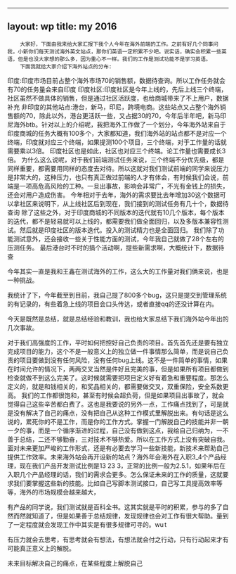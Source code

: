 
---
layout: wp
title: my 2016
---

        大家好，下面由我来给大家汇报下我个人今年在海外前端的工作。之前有好几个同事问我，小新你们每天测试海外英文站点，那你们英语一定积累不少吧。说实话，确实会积累一些英语，但是也没大家想的那么多，因为重心不一样。我们的工作是测试功能不是学习英语。
        下面我就给大家介绍下海外站点的分布:
印度:印度市场目前占整个海外市场70的销售额，数据待查询。所以工作任务就会有70的任务量会来自印度
印度社区:印度社区是今年上线的，先后上线三个终端，社区虽然不做具体的销售，但是通过社区活跃度，也给商城带来了不上用户，数据补充
非印度的其他站点:港台，新马，印尼，跨境电商。这些站点又占整个海外销售额的70，除此以外，港台更活跃一些，又占据30的70，今年后半年吧，新马印尼海外btb。针对以上的介绍呢，我把海外工作做了一个划分，今年海外站来自于印度商城的任务大概有100多个，大家都知道，我们海外站的站点都不是对应一个终端，印度就对应三个终端，如果提测100个项目，三个终端，对于工作量的话就需要乘以3倍。
印度社区也是如此，社区也对应三个终端。论工作量也需要成长3倍。
为什么这么说呢，对于我们前端测试任务来说，三个终端不分优先级，都是同样重要，都需要用同样的态度去对待。所以这就对我们测试前端的同学来说压力是非常大的，这种压力，也只有真正做过前端的人才有体会，有时候我们会说，前端是一项高危高风险的工种。一旦出事故，影响会非常广，不光有金钱上的损失，还会对用户造成伤害。
今年相对于去年，海外的需求要比去年增加30这个数据可以拿社区来说明下，从上线社区后到现在，我们接到的测试任务有几十个，数据待查询
除了这些之外，对于印度商城的不同版本的迭代就有10几个版本，每个版本的迭代，都不是轻易就可以上线的，都需要我们做全面回归，以及多版本兼容性测试。然后就是印度社区的版本迭代。投入的测试精力也是全面回归。
我们除了功能测试意外，还会接收一些关于性能方面的测试，今年我自己就做了28个左右的压测任务。
最后港台时不时的搞个活动啊，提些新需求啊，大概统计下，数据待查

今年其实一直是我和王鑫在测试海外的工作，这么大的工作量对我们俩来说，也是一种挑战。

我统计了下，今年截至到目前，我自己提了800多个bug，这只是提交到管理系统的有记录的，有些着急上线的项目会口头传达，或者直接qq的还没计算在内。

今天是既然是总结，就是总结经验和教训，我也给大家总结下我们海外站今年出的几次事故。

对于我们高强度的工作，平时如何把控好自己负责的项目。首先首先还是要有独立完成项目的能力，这个不是一般意义上的独立做一件事情那么简单，而是说自己负责的项目要做到没有任何风险，没有任何bug上线。这不是一件简单的事情，如果在时间允许的情况下，两两交叉当然是件好且完美的事，但是如果所有项目都做到检查就做不到这么完美了。这时候就需要把项目定义好有着急和重要程度。那怎么定义的，就是和钱相关的，和奖品相关的，都需要做交叉，双重保险，安全系数更高。
       我们的工作都很饱和，甚至有时候会超负荷，但是如果项目出事故了，就会觉得自己这些辛苦都白费了。这也是我要说的另外一点，工作痛点找到了，可是就是没有解决了自己的痛点，没有把自己从这种工作模式里解脱出来。有句话是这么说的，累死你的不是工作，而是你的工作方式。掌握一门解脱自己的技能并非一朝一夕的事，而是一个循序渐进的过程，自己没有做到这点，我给自己归纳为，一不善于总结，二还不够勤奋，三对技术不够热爱。所以在工作方式上没有突破自我。
      面对未来更加严峻的工作形式，还是有必要去学习一些新技能，新技术来帮助自己提供工作效率。未来海外站会再开设新的站点？海外年会海外在入职3_4个产品经理，现在我们产品开发测试比例是13 23 3，正常的比例一般为2.5.1，如果年后在入职几个产品经理的话，我们的需求会更多。怎么保证未来的工作的质量，这就要求我们要掌握这些新的技能。比如自己写脚本测试接口，自己写工具提高效率等等，海外的市场规模会越来越大，

有产品的同学说，我们测试就是百科全书。这其实就是平时的积累，参与的多了自然而然就知道了，但是如果善于总结规律，发现规律也会对工作有很大帮助。量到了一定程度就会发现工作中其实是有很多规律可寻的。wu t

有压力就会去思考，有思考就会有想法，有想法就会付之行动，只有行动起来才有可能真正意义上的解脱。

未来目标解决自己的痛点，在某些程度上解脱自己
